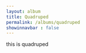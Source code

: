 ```yaml
---
layout: album
title: Quadruped
permalink: /albums/quadruped
showinnavbar : false
---
```

this is quadruped
